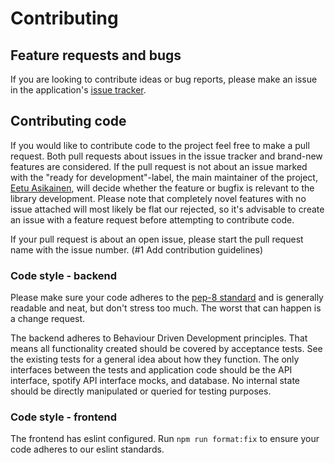 # Contributing

## Feature requests and bugs

If you are looking to contribute ideas or bug reports, please make an issue in the application's
[issue tracker](https://github.com/EddieTheCubeHead/Stagnum/issues/new/choose).

## Contributing code

If you would like to contribute code to the project feel free to make a pull request. Both pull requests about 
issues in the issue tracker and brand-new features are considered. If the pull request is not about an issue marked 
with the "ready for development"-label, the main maintainer of the project, 
[Eetu Asikainen](https://github.com/EddieTheCubeHead), will decide whether the feature or bugfix is relevant to the 
library development. Please note that completely novel features with no issue attached will most likely be flat our
rejected, so it's advisable to create an issue with a feature request before attempting to contribute code.

If your pull request is about an open issue, please start the pull request name with the issue number. (#1 Add 
contribution guidelines)

### Code style - backend

Please make sure your code adheres to the [pep-8 standard](https://peps.python.org/pep-0008/) and is generally 
readable and neat, but don't stress too much. The worst that can happen is a change request.

The backend adheres to Behaviour Driven Development principles. That means all functionality created should be
covered by acceptance tests. See the existing tests for a general idea about how they function. The only interfaces
between the tests and application code should be the API interface, spotify API interface mocks, and database. No
internal state should be directly manipulated or queried for testing purposes.

### Code style - frontend

The frontend has eslint configured. Run `npm run format:fix` to ensure your code adheres to our eslint standards.
